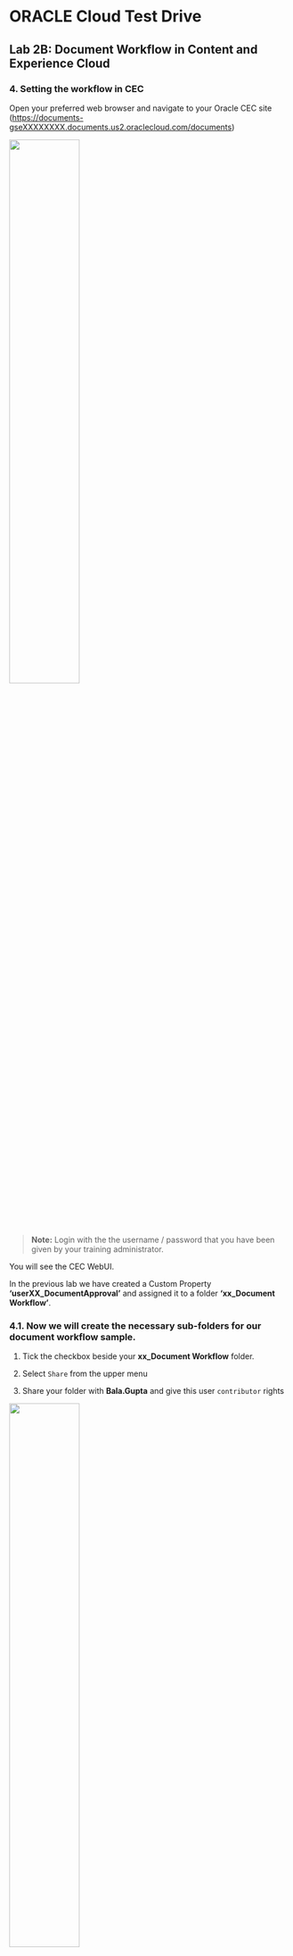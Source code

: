 # ORACLE Cloud Test Drive #

## Lab 2B: Document Workflow in Content and Experience Cloud ##

### 4.	Setting the workflow in CEC ###

Open your preferred web browser and navigate to your Oracle CEC site (https://documents-gseXXXXXXXX.documents.us2.oraclecloud.com/documents)
 
<img src="images/2.4.1.png" width="50%"/>
 
>**Note:** Login with the the username / password that you have been given by your training administrator.

You will see the CEC WebUI.

In the previous lab we have created a Custom Property **‘userXX_DocumentApproval’** and assigned it to a folder **‘xx_Document Workflow’**.

### 4.1. Now we will create the necessary sub-folders for our document workflow sample. ### 

1.	Tick the checkbox beside your **xx_Document Workflow** folder. 

2.	Select ``Share`` from the upper menu

3.	Share your folder with **Bala.Gupta** and give this user ``contributor`` rights

<img src="images/2.4.3.png" width="50%"/>

4.	Inside the **‘xx_Document Workflow’** folder, create a subfolder **‘Inbox’**.

5.	Create another subfolder **‘Approved’** on the same level.

6.	We are now using this folder to assign a document workflow process from Process Cloud to it.

7.	Select the **Inbox** folder. 

8.	Select the **Properties** link.

9.	Set the toggle field to **“Initiate Process on Document Arrival”**

10.	Select the Process Name ``xx_Production:Document_Workflow_-_from_Chris 1.0.`` This is how you are linking your folder to the process you want to trigger upon arrival of a document.

11.	Select **Save**. Reopen the properties to make sure that your settings have been taken into account. It should look like this:

<img src="images/2.4.11.png" width="50%"/>

12.	Next, verify that Metadata has been enabled for your DOCS environment, and what metadata collection has been set on your **‘xx_Document Workflow’** folder. 

13.	Return to your **xx_Document_Workflow** folder and enable the metadata for it: 

a.	Set the view on Customer Properties 

<img src="images/2.4.14.png" width="100%"/>

b.	You are likely to reach a screen as follows:

<img src="images/2.4.15.png" width="100%"/>

c.	Click the Manage button and push the “switch” to enable the DocumentApproval collection

<img src="images/2.4.16.png" width="50%"/>

d.	You should see something like this:

<img src="images/2.4.17.png" width="100%"/>

### 5.	Run the Scenario ###

Next we will run the Document Workflow Scenario using the PCS Web Client 

### 5.1	Run the Scenario using the PCS Workspace Web Client ###

### 5.1.1	Dropping a file into CEC ###

1.	Login to CEC. 

2.	Navigate inside your XX_Document Workflow folder.

3.	Open your Inbox folder.

4.	Drag and Drop any file of reasonable size from your laptop into the Inbox folder. Word or PDF are good candidates.


### 5.1.2	Displaying the task in PCS and viewing the Document ###

1.	Login to the PCS Workspace with your demouser ID. 

2.	Click on the Tasks link  at the top right.

3.	You should see a Review and Approve Document task in the list.

4.	Select the task in the list.

<img src="images/2.5.4.png" width="100%"/>

5.	Select the Document Icon to view the Document that you dropped into the folder.

<img src="images/2.5.5.png" width="100%"/> 

### 5.1.3	Perform a Document Action on the task in PCS ###

You decided to move the document after the task is approved.

1.	``Close`` the document (click on the cross at the left of Documents.)

2.	From the ``Document Action`` dropdown on the form, select ``Move``.

3.	In the ``Destination`` dropdown, select ``Approved``.

### 5.1.4	Performing Meta-Data Operations ###

You also want to update the Meta-Data on the document itself. 

1.	On the form, Open ``Document Meta Data Collection`` dropdown on the form, select ``Document Approval``.

>Note: Document Approval is currently the only option in the dropdown that is supported.

2.	Result: The Document Information is displayed on the form. All fields are required. Add some significant values for **“approved by”** and **“originator”**, such as your own name.

3.	Fill in a value for each of the fields on the form.

4.	At the top of the form, click the ``APPROVE`` button to approve the task.

### Result: ###

a.	The task is completed in PCS.

b.	The Meta-Data is updated on the document.

### Congratulations you have completed the Lab! ###

# Lab Exercise: #
[Lab 2B: Document Workflow in Content and Experience Cloud ](201-CecsPCSLab.md) | [Back to CECS Cloud Test Drive Home](../README.md)

